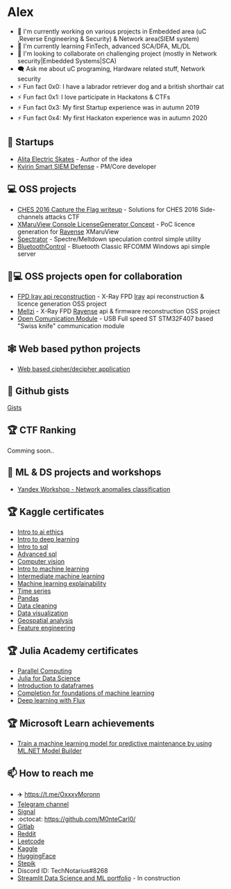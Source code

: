 # Alex 

- 🔭 I'm currently working on various projects in Embedded area (uC ,Reverse Engineering & Security) & Network area(SIEM system)
- 🌱 I'm currently learning FinTech,  advanced SCA/DFA, ML/DL  
- 👯 I'm looking to collaborate on challenging project (mostly in Network security|Embedded Systems|SCA)
- :left_speech_bubble: Ask me about uC programing, Hardware related stuff, Network security
- ⚡ Fun fact 0x0: I have a labrador retriever dog and  a british shorthair cat 
- ⚡ Fun fact 0x1: I love participate in Hackatons & CTFs
- ⚡ Fun fact 0x3: My first Startup experience  was in autumn 2019
- ⚡ Fun fact 0x4: My first Hackaton experience was in autumn 2020

## 🦄 Startups
 - [Alita Electric Skates](https://i-do-not-stand-by-in-the-presence-of-evil.com/projects) - Author of the idea
 - [Kvirin Smart SIEM Defense](https://security-band.com/kvirinssd) -  PM/Core developer

## 💻 OSS projects 
 - [CHES 2016 Capture the Flag writeup](https://github.com/M0nteCarl0/CHES-2016-Capture-the-Flag-writeup) - Solutions for CHES 2016 Side-channels attacks CTF 
 - [XMaruView Console LicenseGenerator Concept](https://github.com/M0nteCarl0/XMaruView_Console_LicenseGeneratorConcept) - PoC licence generation for [Rayense](https://www.rayenceusa.com/) XMaruView
 - [Spectrator](https://github.com/M0nteCarl0/Spectrator) - Spectre/Meltdown speculation control simple utility
 - [BluetoothControl](https://gitlab.com/M0nteCarl0/BluetoothControl) -  Bluetooth Classic RFCOMM Windows api simple server 
 
## 👯💻 OSS projects open for collaboration 
 - [FPD Iray api reconstruction](https://gitlab.com/M0nteCarl0/iray-api-reconstruction) - X-Ray FPD [Iray](https://www.iraygroup.com/site/productList?nid=15&lang=EN) api reconstruction & licence generation OSS project  
 - [Mellzi](https://github.com/M0nteCarl0/Mellzi) - X-Ray FPD [Rayense](https://www.rayenceusa.com/) api & firmware reconstruction OSS project
 - [Open Comunication Module](https://github.com/M0nteCarl0/OpenComunicationModule) - USB Full speed ST STM32F407 based  "Swiss knife" communication module   

## 🕸️ Web based python projects
- [Web based cipher/decipher application](https://cryptograph.streamlit.app/)

## 📝 Github gists
[Gists](https://gist.github.com/M0nteCarl0)

## 🏆 СTF Ranking
 Comming soon..
 
## 🤖 ML & DS projects and workshops
- [Yandex Workshop - Network anomalies classification](https://github.com/M0nteCarl0/Yandex_workshop_network_anomalies_classification)

## 🏆 Kaggle certificates
- [Intro to ai ethics](https://www.kaggle.com/learn/certification/m0ntecarl0/intro-to-ai-ethics)
- [Intro to deep learning](https://www.kaggle.com/learn/certification/m0ntecarl0/intro-to-deep-learning)
- [Intro to sql](https://www.kaggle.com/learn/certification/m0ntecarl0/intro-to-sql)
- [Advanced sql](https://www.kaggle.com/learn/certification/m0ntecarl0/advanced-sql)
- [Computer vision](https://www.kaggle.com/learn/certification/m0ntecarl0/computer-vision)
- [Intro to machine learning](https://www.kaggle.com/learn/certification/m0ntecarl0/intro-to-machine-learning)
- [Intermediate machine learning](https://www.kaggle.com/learn/certification/m0ntecarl0/intermediate-machine-learning)
- [Machine learning explainability](https://www.kaggle.com/learn/certification/m0ntecarl0/machine-learning-explainability)
- [Time series](https://www.kaggle.com/learn/certification/m0ntecarl0/time-series)
- [Pandas](https://www.kaggle.com/learn/certification/m0ntecarl0/pandas)
- [Data cleaning](https://www.kaggle.com/learn/certification/m0ntecarl0/data-cleaning)
- [Data visualization](https://www.kaggle.com/learn/certification/m0ntecarl0/data-visualization)
- [Geospatial analysis](https://www.kaggle.com/learn/certification/m0ntecarl0/geospatial-analysis)
- [Feature engineering](https://www.kaggle.com/learn/certification/m0ntecarl0/feature-engineering)

## 🏆 Julia Academy certificates
- [Parallel Computing](https://github.com/M0nteCarl0/Achievements-And-Certificates/blob/main/Certificates/certificate-of-completion-for-parallel-computing%20.pdf)
- [Julia for Data Science](https://github.com/M0nteCarl0/Achievements-And-Certificates/blob/main/Certificates/certificate-of-completion-for-julia-for-data-science.pdf)
- [Introduction to dataframes](https://github.com/M0nteCarl0/Achievements-And-Certificates/blob/main/Certificates/1-introduction-to-dataframes-jl.pdf)
- [Completion for foundations of machine learning](https://github.com/M0nteCarl0/Achievements-And-Certificates/blob/main/Certificates/certificate-of-completion-for-foundations-of-machine-learning.pdf)
- [Deep learning with Flux](https://github.com/M0nteCarl0/Achievements-And-Certificates/blob/main/Certificates/certificate-of-completion-for-deep-learning-with-flux-jl.pdf)

## 🏆 Microsoft Learn achievements
- [Train a machine learning model for predictive maintenance by using ML.NET Model Builder](https://learn.microsoft.com/api/achievements/share/en-us/M0nteCarl0/F2LBKJ5X?sharingId=426722D03242AD4F)

## :mailbox: How to reach me
<!-- ## Where to find me -->

- :airplane: https://t.me/OxxxyMoronn
- [Telegram channel](https://t.me/AmSecure)
- [Signal](https://signal.me/#eu/FLBB2OKaT3wPMZLzcz99zUrXfwzV2l2H3rxz_RRg7zWWbid0SMdFu7kW-W9bMTxj) 
- :octocat: https://github.com/M0nteCarl0/
- [Gitlab](https://gitlab.com/M0nteCarl0)
- [Reddit](https://www.reddit.com/user/TechNotarius)
- [Leetcode](https://leetcode.com/m0nte_carl0/)
- [Kaggle](https://www.kaggle.com/m0ntecarl0)
- [HuggingFace]( https://huggingface.co/M0nteCarl0)
- [Stepik](https://stepik.org/users/288281439)
- Discord ID: TechNotarius#8268
- [Streamlit Data Science and ML portfolio](https://data-science-projects-portfolio.streamlit.app/) - In construction

